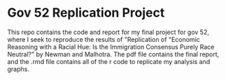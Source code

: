 # Gov 52 Replication Project

This repo contains the code and report for my final project for gov 52, where I seek
to reproduce the results of "Replication of "Economic Reasoning with a Racial Hue: Is 
the Immigration Consensus Purely Race Neutral?" by Newman and Malhotra. The pdf file 
contains the final report, and the .rmd file contains all of the r code to replicate my 
analysis and graphs. 
